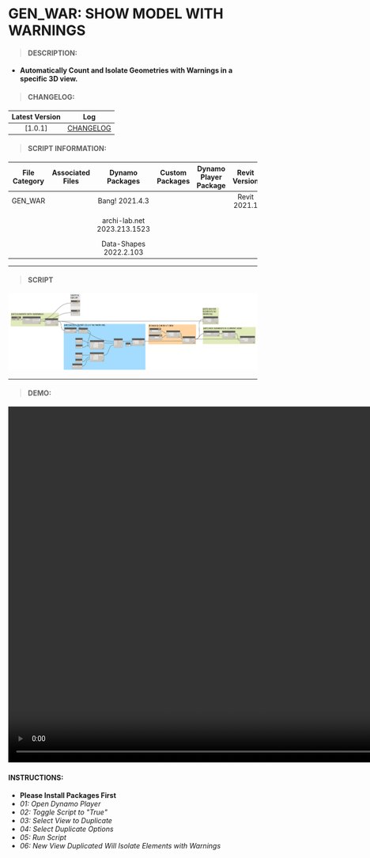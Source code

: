 # GEN_WAR: SHOW MODEL WITH WARNINGS

> #### DESCRIPTION: 
- **Automatically Count and Isolate Geometries with Warnings in a specific 3D view.**

> #### CHANGELOG:

| Latest Version | Log |
| :-------: | :----: | 
|[1.0.1] | [CHANGELOG](/_scripts/_general/WARNINGS/changelog/GEN_WAR_ModelWarnings.md) |

> #### SCRIPT INFORMATION: 

| File Category | Associated Files | Dynamo Packages | Custom Packages | Dynamo Player Package | Revit Version | Author | Reviewed By | File Name & Location | 
| :-------: | :----: | :---: | :---: | :---: | :---: | :---: | :---: | :--:
| GEN_WAR |  | Bang! 2021.4.3 |  |  | Revit 2021.1 | Melvin Tuliao |  Cathrine Macabuhay | 20220906_GEN_WAR_Show_ModelwWarnings V1.0.1 |
|  |  | archi-lab.net 2023.213.1523 | | | | | | (https://bimcapcom.sharepoint.com/:f:/s/BCP-Main/EpLwVm16YxFMtqUMMEDjOaQBtay_h_xPu0RBgARJklQPew?e=RgV3lH) |
|  |  | Data-Shapes 2022.2.103 | |
        
------------------------------------------------------------------
> #### **SCRIPT** 

<img src="./_scripts/_general/WARNINGS/images/GEN_WAR_ModelWarnings.png">

------------------------------------------------------------------

> #### DEMO: 
<video width="1280" height="720" controls>
 <source src="./_scripts/_general/WARNINGS/demo/GENModelWarnings.mp4" type="video/mp4">
</video>

#### INSTRUCTIONS: 
- **Please Install Packages First**
- *01: Open Dynamo Player*
- *02: Toggle Script to "True"*
- *03: Select View to Duplicate*
- *04: Select Duplicate Options*
- *05: Run Script*
- *06: New View Duplicated Will Isolate Elements with Warnings*